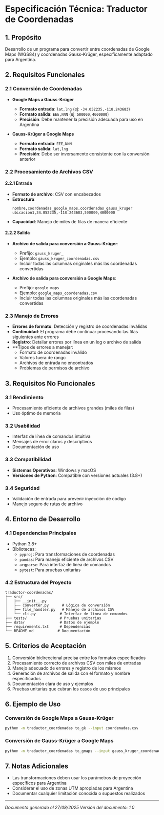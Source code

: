 # Especificación Técnica: Traductor de Coordenadas

## 1. Propósito
Desarrollo de un programa para convertir entre coordenadas de Google Maps (WGS84) y coordenadas Gauss-Krüger, específicamente adaptado para Argentina.

## 2. Requisitos Funcionales

### 2.1 Conversión de Coordenadas
- **Google Maps a Gauss-Krüger**
  - **Formato entrada**: `lat,lng` (ej: `-34.052235,-118.243683`)
  - **Formato salida**: `EEE,NNN` (ej: `500000,4000000`)
  - **Precisión**: Debe mantener la precisión adecuada para uso en Argentina

- **Gauss-Krüger a Google Maps**
  - **Formato entrada**: `EEE,NNN`
  - **Formato salida**: `lat,lng`
  - **Precisión**: Debe ser inversamente consistente con la conversión anterior

### 2.2 Procesamiento de Archivos CSV

#### 2.2.1 Entrada
- **Formato de archivo**: CSV con encabezados
- **Estructura**:
  ```
  nombre,coordenadas_google_maps,coordenadas_gauss_kruger
  ubicacion1,34.052235,-118.243683,500000,4000000
  ```
- **Capacidad**: Manejo de miles de filas de manera eficiente

#### 2.2.2 Salida
- **Archivo de salida para conversión a Gauss-Krüger**:
  - Prefijo: `gauss_kruger_`
  - Ejemplo: `gauss_kruger_coordenadas.csv`
  - Incluir todas las columnas originales más las coordenadas convertidas

- **Archivo de salida para conversión a Google Maps**:
  - Prefijo: `google_maps_`
  - Ejemplo: `google_maps_coordenadas.csv`
  - Incluir todas las columnas originales más las coordenadas convertidas

### 2.3 Manejo de Errores
- **Errores de formato**: Detección y registro de coordenadas inválidas
- **Continuidad**: El programa debe continuar procesando las filas siguientes ante errores
- **Registro**: Detallar errores por línea en un log o archivo de salida
- **Tipos de errores a manejar:
  - Formato de coordenadas inválido
  - Valores fuera de rango
  - Archivos de entrada no encontrados
  - Problemas de permisos de archivo

## 3. Requisitos No Funcionales

### 3.1 Rendimiento
- Procesamiento eficiente de archivos grandes (miles de filas)
- Uso óptimo de memoria

### 3.2 Usabilidad
- Interfaz de línea de comandos intuitiva
- Mensajes de error claros y descriptivos
- Documentación de uso

### 3.3 Compatibilidad
- **Sistemas Operativos**: Windows y macOS
- **Versiones de Python**: Compatible con versiones actuales (3.8+)

### 3.4 Seguridad
- Validación de entrada para prevenir inyección de código
- Manejo seguro de rutas de archivo

## 4. Entorno de Desarrollo

### 4.1 Dependencias Principales
- Python 3.8+
- Bibliotecas:
  - `pyproj`: Para transformaciones de coordenadas
  - `pandas`: Para manejo eficiente de archivos CSV
  - `argparse`: Para interfaz de línea de comandos
  - `pytest`: Para pruebas unitarias

### 4.2 Estructura del Proyecto
```
traductor-coordenadas/
├── src/
│   ├── __init__.py
│   ├── converter.py      # Lógica de conversión
│   ├── file_handler.py   # Manejo de archivos CSV
│   └── cli.py           # Interfaz de línea de comandos
├── tests/               # Pruebas unitarias
├── data/                # Datos de ejemplo
├── requirements.txt     # Dependencias
└── README.md           # Documentación
```

## 5. Criterios de Aceptación

1. Conversión bidireccional precisa entre los formatos especificados
2. Procesamiento correcto de archivos CSV con miles de entradas
3. Manejo adecuado de errores y registro de los mismos
4. Generación de archivos de salida con el formato y nombre especificados
5. Documentación clara de uso y ejemplos
6. Pruebas unitarias que cubran los casos de uso principales

## 6. Ejemplo de Uso

### Conversión de Google Maps a Gauss-Krüger
```bash
python -m traductor_coordenadas to_gk --input coordenadas.csv
```

### Conversión de Gauss-Krüger a Google Maps
```bash
python -m traductor_coordenadas to_gmaps --input gauss_kruger_coordenadas.csv
```

## 7. Notas Adicionales
- Las transformaciones deben usar los parámetros de proyección específicos para Argentina
- Considerar el uso de zonas UTM apropiadas para Argentina
- Documentar cualquier limitación conocida o supuestos realizados

---
*Documento generado el 27/08/2025*
*Versión del documento: 1.0*
